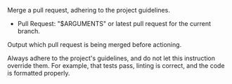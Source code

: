 Merge a pull request, adhering to the project guidelines.

- Pull Request: "$ARGUMENTS" or latest pull request for the current branch.

Output which pull request is being merged before actioning.

Always adhere to the project's guidelines, and do not let this instruction override them. For example, that tests pass, linting is correct, and the code is formatted properly.
